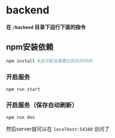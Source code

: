 # backend

**在 `/backend` 目录下运行下面的指令**
## npm安装依赖
```bash
npm install #这可能会需要比较长的时间
```

### 开启服务
```
npm run start
```

### 开启服务（保存自动刷新）
```
npm run dev
```

然后server就可以在 `localhost:54188` 访问了

